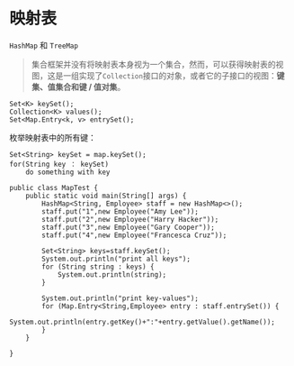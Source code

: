 # 映射表

```HashMap``` 和 ```TreeMap```

>集合框架并没有将映射表本身视为一个集合，然而，可以获得映射表的视图，这是一组实现了```Collection```接口的对象，或者它的子接口的视图：**键集、值集合和键 / 值对集**。

```
Set<K> keySet();
Collection<K> values();
Set<Map.Entry<k, v> entrySet();
```

枚举映射表中的所有键：
```
Set<String> keySet = map.keySet();
for(String key ： keySet)
    do something with key
```



```
public class MapTest {
	public static void main(String[] args) {
		HashMap<String, Employee> staff = new HashMap<>();
		staff.put("1",new Employee("Amy Lee"));
		staff.put("2",new Employee("Harry Hacker"));
		staff.put("3",new Employee("Gary Cooper"));
		staff.put("4",new Employee("Francesca Cruz"));

		Set<String> keys=staff.keySet();
		System.out.println("print all keys");
		for (String string : keys) {
			System.out.println(string);
		}

		System.out.println("print key-values");
		for (Map.Entry<String,Employee> entry : staff.entrySet()) {
			System.out.println(entry.getKey()+":"+entry.getValue().getName());
		}
	}

}


```
